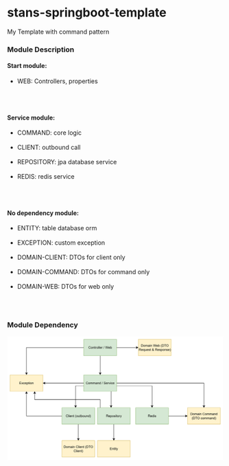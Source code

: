 # stans-springboot-template
My Template with command pattern

<h3>Module Description</h3>

<h4>Start module:</h4>
<ul>
  <li>WEB: Controllers, properties</li><br>
</ul>

<br>

<h4>Service module:</h4>
<ul>
  <li>COMMAND: core logic</li><br>
  <li>CLIENT: outbound call</li><br>
  <li>REPOSITORY: jpa database service</li><br>
  <li>REDIS: redis service</li><br>
</ul>

<br>

<h4>No dependency module:</h4>
<ul>
  <li>ENTITY: table database orm </li><br>
  <li>EXCEPTION: custom exception</li><br>
  <li>DOMAIN-CLIENT: DTOs for client only</li><br>
  <li>DOMAIN-COMMAND: DTOs for command only</li><br>
  <li>DOMAIN-WEB: DTOs for web only</li><br>
</ul>

<br>

<h3>Module Dependency</h3>
<img src="documentation/img.png"/>